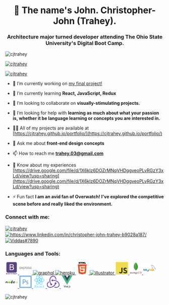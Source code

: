 <h1 align="center">👋 The name's John. Christopher-John (Trahey).</h1>
<h3 align="center">Architecture major turned developer attending The Ohio State University's Digital Boot Camp.</h3>

<p align="left"> <img src="https://komarev.com/ghpvc/?username=cjtrahey&label=Profile%20views&color=0e75b6&style=flat" alt="cjtrahey" /> </p>

<p align="left"> <a href="https://github.com/ryo-ma/github-profile-trophy"><img src="https://github-profile-trophy.vercel.app/?username=cjtrahey" alt="cjtrahey" /></a> </p>

<p align="left"> <a href="https://twitter.com/cjtrahey" target="blank"><img src="https://img.shields.io/twitter/follow/cjtrahey?logo=twitter&style=for-the-badge" alt="cjtrahey" /></a> </p>

- 🔭 I’m currently working on [my final project!](https://github.com/cjtrahey/game-dungeon)

- 🌱 I’m currently learning **React, JavaScript, Redux**

- 👯 I’m looking to collaborate on **visually-stimulating projects.**

- 🤝 I’m looking for help with **learning as much about what your passion is, whether it be language learning or concepts you are interested in.**

- 👨‍💻 All of my projects are available at [https://cjtrahey.github.io/portfolio/](https://cjtrahey.github.io/portfolio/)

- 💬 Ask me about **front-end design concepts**

- 📫 How to reach me **trahey.03@gmail.com**

- 📄 Know about my experiences [https://drive.google.com/file/d/1X6klz6DOZrMNqVHDggveoPLvRGzY3xLd/view?usp=sharing](https://drive.google.com/file/d/1X6klz6DOZrMNqVHDggveoPLvRGzY3xLd/view?usp=sharing)

- ⚡ Fun fact **I am an avid fan of Overwatch! I've explored the competitive scene before and really liked the environment.**

<h3 align="left">Connect with me:</h3>
<p align="left">
<a href="https://twitter.com/cjtrahey" target="blank"><img align="center" src="https://raw.githubusercontent.com/rahuldkjain/github-profile-readme-generator/master/src/images/icons/Social/twitter.svg" alt="cjtrahey" height="30" width="40" /></a>
<a href="https://www.linkedin.com/in/christopher-john-trahey-b9028a187/" target="blank"><img align="center" src="https://raw.githubusercontent.com/rahuldkjain/github-profile-readme-generator/master/src/images/icons/Social/linked-in-alt.svg" alt="https://www.linkedin.com/in/christopher-john-trahey-b9028a187/" height="30" width="40" /></a>
<a href="https://discord.gg/Viddas#7890" target="blank"><img align="center" src="https://raw.githubusercontent.com/rahuldkjain/github-profile-readme-generator/master/src/images/icons/Social/discord.svg" alt="Viddas#7890" height="30" width="40" /></a>
</p>

<h3 align="left">Languages and Tools:</h3>
<p align="left"> <a href="https://getbootstrap.com" target="_blank"> <img src="https://raw.githubusercontent.com/devicons/devicon/master/icons/bootstrap/bootstrap-plain-wordmark.svg" alt="bootstrap" width="40" height="40"/> </a> <a href="https://expressjs.com" target="_blank"> <img src="https://raw.githubusercontent.com/devicons/devicon/master/icons/express/express-original-wordmark.svg" alt="express" width="40" height="40"/> </a> <a href="https://graphql.org" target="_blank"> <img src="https://www.vectorlogo.zone/logos/graphql/graphql-icon.svg" alt="graphql" width="40" height="40"/> </a> <a href="https://heroku.com" target="_blank"> <img src="https://www.vectorlogo.zone/logos/heroku/heroku-icon.svg" alt="heroku" width="40" height="40"/> </a> <a href="https://www.w3.org/html/" target="_blank"> <img src="https://raw.githubusercontent.com/devicons/devicon/master/icons/html5/html5-original-wordmark.svg" alt="html5" width="40" height="40"/> </a> <a href="https://www.adobe.com/in/products/illustrator.html" target="_blank"> <img src="https://www.vectorlogo.zone/logos/adobe_illustrator/adobe_illustrator-icon.svg" alt="illustrator" width="40" height="40"/> </a> <a href="https://developer.mozilla.org/en-US/docs/Web/JavaScript" target="_blank"> <img src="https://raw.githubusercontent.com/devicons/devicon/master/icons/javascript/javascript-original.svg" alt="javascript" width="40" height="40"/> </a> <a href="https://www.mongodb.com/" target="_blank"> <img src="https://raw.githubusercontent.com/devicons/devicon/master/icons/mongodb/mongodb-original-wordmark.svg" alt="mongodb" width="40" height="40"/> </a> <a href="https://www.mysql.com/" target="_blank"> <img src="https://raw.githubusercontent.com/devicons/devicon/master/icons/mysql/mysql-original-wordmark.svg" alt="mysql" width="40" height="40"/> </a> <a href="https://nodejs.org" target="_blank"> <img src="https://raw.githubusercontent.com/devicons/devicon/master/icons/nodejs/nodejs-original-wordmark.svg" alt="nodejs" width="40" height="40"/> </a> <a href="https://www.photoshop.com/en" target="_blank"> <img src="https://raw.githubusercontent.com/devicons/devicon/master/icons/photoshop/photoshop-line.svg" alt="photoshop" width="40" height="40"/> </a> <a href="https://reactjs.org/" target="_blank"> <img src="https://raw.githubusercontent.com/devicons/devicon/master/icons/react/react-original-wordmark.svg" alt="react" width="40" height="40"/> </a> <a href="https://redux.js.org" target="_blank"> <img src="https://raw.githubusercontent.com/devicons/devicon/master/icons/redux/redux-original.svg" alt="redux" width="40" height="40"/> </a> <a href="https://vuejs.org/" target="_blank"> <img src="https://raw.githubusercontent.com/devicons/devicon/master/icons/vuejs/vuejs-original-wordmark.svg" alt="vuejs" width="40" height="40"/> </a> </p>

<p><img align="center" src="https://github-readme-stats.vercel.app/api/top-langs?username=cjtrahey&show_icons=true&locale=en&layout=compact" alt="cjtrahey" /></p>
